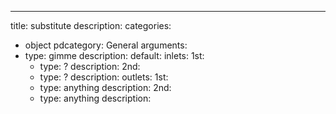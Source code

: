 ---
title: substitute
description:
categories:
 - object
pdcategory: General
arguments:
- type: gimme
  description:
  default:
inlets:
  1st:
  - type: ?
    description:
  2nd:
  - type: ?
    description:
outlets:
  1st:
  - type: anything
    description:
  2nd:
  - type: anything
    description:
